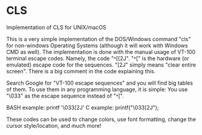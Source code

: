 # CLS
Implementation of CLS for UNIX/macOS

This is a very simple implementation of the DOS/Windows command "cls" for non-windows Operating Systems (although it will work with Windows CMD as well).
The implementation is done with the manual usage of VT-100 terminal escape codes. Namely, the code "˄[[2J". "˄[" is the hardware (or emulated) escape code for the sequences. "[2J" simply means "clear entire screen". There is a big comment in the code explaining this.

Search Google for "VT-100 escape sequences" and you will find big tables of them. To use them in any programming language, it is simple: You use "\033" as the escape sequence instead of "˄[".

BASH example: printf '\033[2J'
C example: printf("\033[2J");

These codes can be used to change colors, use font formatting, change the cursor style/location, and much more!

